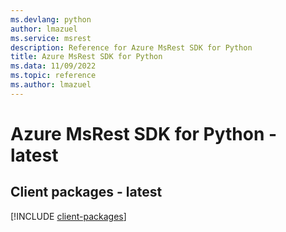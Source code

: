 ```yaml
---
ms.devlang: python
author: lmazuel
ms.service: msrest
description: Reference for Azure MsRest SDK for Python
title: Azure MsRest SDK for Python
ms.data: 11/09/2022
ms.topic: reference
ms.author: lmazuel
---
```

# Azure MsRest SDK for Python - latest

## Client packages - latest
[!INCLUDE [client-packages](msrest-client-index.md)]
